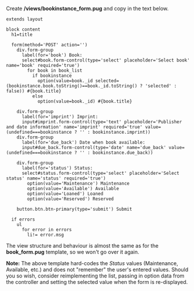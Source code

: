 Create **/views/bookinstance_form.pug** and copy in the text below.
    
    
    extends layout
    
    block content
      h1=title
    
      form(method='POST' action='')
        div.form-group
          label(for='book') Book:
          select#book.form-control(type='select' placeholder='Select book' name='book' required='true')
            for book in book_list
              if bookinstance
                option(value=book._id selected=(bookinstance.book.toString()==book._id.toString() ? 'selected' : false)) #{book.title}
              else
                option(value=book._id) #{book.title}
            
        div.form-group
          label(for='imprint') Imprint:
          input#imprint.form-control(type='text' placeholder='Publisher and date information' name='imprint' required='true' value=(undefined===bookinstance ? '' : bookinstance.imprint))
        div.form-group
          label(for='due_back') Date when book available:
          input#due_back.form-control(type='date' name='due_back' value=(undefined===bookinstance ? '' : bookinstance.due_back))
                
        div.form-group
          label(for='status') Status:
          select#status.form-control(type='select' placeholder='Select status' name='status' required='true')
            option(value='Maintenance') Maintenance
            option(value='Available') Available
            option(value='Loaned') Loaned
            option(value='Reserved') Reserved
    
        button.btn.btn-primary(type='submit') Submit
    
      if errors 
        ul
          for error in errors
            li!= error.msg

The view structure and behaviour is almost the same as for the **book_form.pug** template, so we won't go over it again.

**Note:** The above template hard-codes the _Status_ values (Maintenance, Available, etc.) and does not "remember" the user's entered values. Should you so wish, consider reimplementing the list, passing in option data from the controller and setting the selected value when the form is re-displayed.
